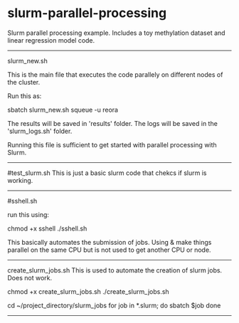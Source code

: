 # slurm-parallel-processing
Slurm parallel processing example. Includes a toy methylation dataset and linear regression model code. 

_________________________________________________________________________________________

slurm_new.sh

This is the main file that executes the code parallely on different nodes of the cluster. 

Run this as:

sbatch slurm_new.sh
squeue -u reora

The results will be saved in 'results' folder.
The logs will be saved in the 'slurm_logs.sh' folder.

Running this file is sufficient to get started with parallel processing with Slurm. 

_________________________________________________________________________________________
#test_slurm.sh
This is just a basic slurm code that chekcs if slurm is working.

_________________________________________________________________________________________
#sshell.sh

run this using:

chmod +x sshell
./sshell.sh


This basically automates the submission of jobs. 
Using  & make things parallel on the same CPU but is not used to get another CPU or node.

_______________________________________________________________________________________
create_slurm_jobs.sh
This is used to automate the creation of slurm jobs. Does not work.

chmod +x create_slurm_jobs.sh
./create_slurm_jobs.sh


cd ~/project_directory/slurm_jobs
for job in *.slurm; do
  sbatch $job
done
_________________________________________________________________________________________
